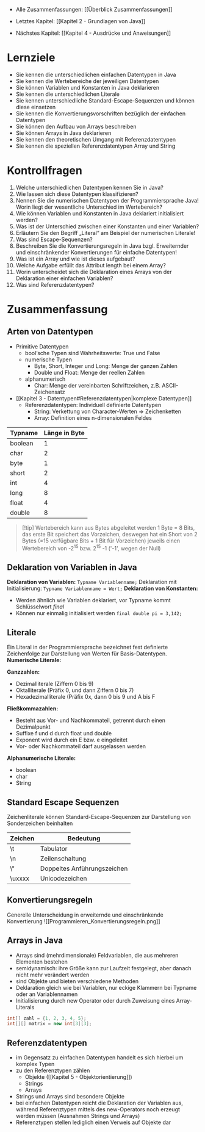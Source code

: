 - Alle Zusammenfassungen: [[Überblick Zusammenfassungen]]

- Letztes Kapitel: [[Kapitel 2 - Grundlagen von Java]]
- Nächstes Kapitel: [[Kapitel 4 - Ausdrücke und Anweisungen]]
# Lernziele
- Sie kennen die unterschiedlichen einfachen Datentypen in Java
- Sie kennen die Wertebereiche der jeweiligen Datentypen
- Sie können Variablen und Konstanten in Java deklarieren
- Sie kennen die unterschiedlichen Literale
- Sie kennen unterschiedliche Standard-Escape-Sequenzen und können diese einsetzen
- Sie kennen die Konvertierungsvorschriften bezüglich der einfachen Datentypen
- Sie können den Aufbau von Arrays beschreiben
- Sie können Arrays in Java deklarieren
- Sie kennen den theoretischen Umgang mit Referenzdatentypen
- Sie kennen die speziellen Referenzdatentypen Array und String
# Kontrollfragen
1. Welche unterschiedlichen Datentypen kennen Sie in Java?
2. Wie lassen sich diese Datentypen klassifizieren?
3. Nennen Sie die numerischen Datentypen der Programmiersprache Java! Worin liegt der wesentliche Unterschied im Wertebereich?
4. Wie können Variablen und Konstanten in Java deklariert initialisiert werden?
5. Was ist der Unterschied zwischen einer Konstanten und einer Variablen?
6. Erläutern Sie den Begriff „Literal“ am Beispiel der numerischen Literale!
7. Was sind Escape-Sequenzen?
8. Beschreiben Sie die Konvertierungsregeln in Java bzgl. Erweiternder und einschränkender Konvertierungen für einfache Datentypen!
9. Was ist ein Array und wie ist dieses aufgebaut?
10. Welche Aufgabe erfüllt das Attribut length bei einem Array?
11. Worin unterscheidet sich die Deklaration eines Arrays von der Deklaration einer einfachen Variablen?
12. Was sind Referenzdatentypen?
# Zusammenfassung
## Arten von Datentypen
- Primitive Datentypen
	- bool‘sche Typen sind Wahrheitswerte: True und False
	- numerische Typen
		- Byte, Short, Integer und Long: Menge der ganzen Zahlen
		- Double und Float: Menge der reellen Zahlen
	- alphanumerisch
		- Char: Menge der vereinbarten Schriftzeichen, z.B. ASCII-Zeichensatz
- [[Kapitel 3 - Datentypen#Referenzdatentypen|komplexe Datentypen]]
	- Referenzdatentypen: Individuell definierte Datentypen
		- String: Verkettung von Character-Werten ⇒ Zeichenketten
		- Array: Definition eines n-dimensionalen Feldes

| Typname | Länge in Byte |
| ------- | ------------- |
| boolean | 1             |
| char    | 2             |
| byte    | 1             |
| short   | 2             |
| int     | 4             |
| long    | 8             |
| float   | 4             |
| double  | 8             |

> [!tip] Wertebereich kann aus Bytes abgeleitet werden
> 1 Byte = 8 Bits, das erste Bit speichert das Vorzeichen, deswegen hat ein Short von 2 Bytes (=15 verfügbare Bits + 1 Bit für Vorzeichen) jeweils einen Wertebereich von -2$^{15}$ bzw.  2$^{15}$ -1 ('-1', wegen der Null)

## Deklaration von Variablen in Java
**Deklaration von Variablen:**
`Typname Variablenname;`
Deklaration mit Initialisierung:
`Typname Variablenname = Wert;`
**Deklaration von Konstanten:**
- Werden ähnlich wie Variablen deklariert, vor Typname kommt Schlüsselwort *final*
- Können nur einmalig initialisiert werden
`final double pi = 3,142;`
## Literale 
Ein Literal in der Programmiersprache bezeichnet fest definierte Zeichenfolge zur Darstellung von Werten für Basis-Datentypen.
**Numerische Literale:**

**Ganzzahlen:**
- Dezimalliterale (Ziffern 0 bis 9)
- Oktalliterale (Präfix 0, und dann Ziffern 0 bis 7)
- Hexadezimalliterale (Präfix 0x, dann 0 bis 9 und A bis F

**Fließkommazahlen:**
- Besteht aus Vor- und Nachkommateil, getrennt durch einen Dezimalpunkt
- Suffixe f und d durch float und double
- Exponent wird durch ein E bzw. e eingeleitet
- Vor- oder Nachkommateil darf ausgelassen werden

**Alphanumerische Literale:**
- boolean
- char
- String

## Standard Escape Sequenzen
Zeichenliterale können Standard-Escape-Sequenzen zur Darstellung von Sonderzeichen beinhalten

| Zeichen | Bedeutung                   |
| ------- | --------------------------- |
| \t      | Tabulator                   |
| \n      | Zeilenschaltung             |
| \\"     | Doppeltes Anführungszeichen |
| \uxxxx  | Unicodezeichen              |
## Konvertierungsregeln
Generelle Unterscheidung in erweiternde und einschränkende Konvertierung
![[Programmieren_Konvertierungsregeln.png]]

## Arrays in Java
- Arrays sind (mehrdimensionale) Feldvariablen, die aus mehreren Elementen bestehen
- semidynamisch: ihre Größe kann zur Laufzeit festgelegt, aber danach nicht mehr verändert werden
- sind Objekte und bieten verschiedene Methoden
- Deklaration gleich wie bei Variablen, nur eckige Klammern bei Typname oder an Variablennamen
- Initialisierung durch new Operator oder durch Zuweisung eines Array-Literals
```java
int[] zahl = {1, 2, 3, 4, 5};
int[][] matrix = new int[3][3];
```

## Referenzdatentypen
- im Gegensatz zu einfachen Datentypen handelt es sich hierbei um komplex Typen
- zu den Referenztypen zählen
	- Objekte ([[Kapitel 5 - Objektorientierung]])
	- Strings
	- Arrays
- Strings und Arrays sind besondere Objekte
- bei einfachen Datentypen reicht die Deklaration der Variablen aus, während Referenztypen mittels des new-Operators noch erzeugt werden müssen (Ausnahmen Strings und Arrays)
- Referenztypen stellen lediglich einen Verweis auf Objekte dar